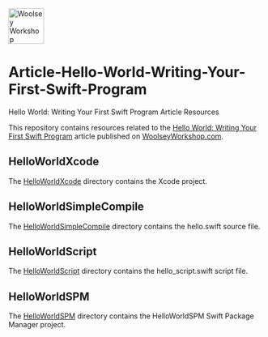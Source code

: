 <img src="https://www.woolseyworkshop.com/wp-content/uploads/WWSLogoTitleLines.png" alt="Woolsey Workshop" height="70">

# Article-Hello-World-Writing-Your-First-Swift-Program
Hello World: Writing Your First Swift Program Article Resources

This repository contains resources related to the [Hello World: Writing Your First Swift Program](https://www.woolseyworkshop.com/2018/05/10/hello-world-writing-your-first-swift-program) article published on [WoolseyWorkshop.com](https://www.woolseyworkshop.com).

## HelloWorldXcode
The [HelloWorldXcode](HelloWorldXcode) directory contains the Xcode project.

## HelloWorldSimpleCompile
The [HelloWorldSimpleCompile](HelloWorldSimpleCompile) directory contains the hello.swift source file.

## HelloWorldScript
The [HelloWorldScript](HelloWorldScript) directory contains the hello_script.swift script file.

## HelloWorldSPM
The [HelloWorldSPM](HelloWorldSPM) directory contains the HelloWorldSPM Swift Package Manager project.
